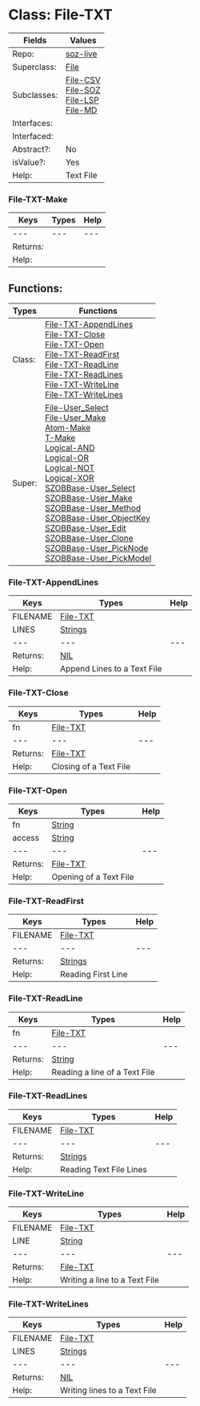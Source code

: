 
# Class:	File-TXT

| Fields | Values |
| --------- | --------- |
| Repo: | [soz-live](/repos/soz-live.html) |
| Superclass: | [File](File.html) |
| Subclasses: | [File-CSV](File-CSV.html) <br> [File-SOZ](File-SOZ.html) <br> [File-LSP](File-LSP.html) <br> [File-MD](File-MD.html) |
| Interfaces: |  |
| Interfaced: |  |
| Abstract?: | No |
| isValue?: | Yes |
| Help: | Text File |

### File-TXT-Make

| Keys | Types | Help |
| --------- | --------- | --------- |
| --- | --- | --- |
| Returns: |  |
| Help: |  |


## Functions:

| Types | Functions |
| --------- | --------- |
| Class: | [File-TXT-AppendLines](#File-TXT-AppendLines) <br> [File-TXT-Close](#File-TXT-Close) <br> [File-TXT-Open](#File-TXT-Open) <br> [File-TXT-ReadFirst](#File-TXT-ReadFirst) <br> [File-TXT-ReadLine](#File-TXT-ReadLine) <br> [File-TXT-ReadLines](#File-TXT-ReadLines) <br> [File-TXT-WriteLine](#File-TXT-WriteLine) <br> [File-TXT-WriteLines](#File-TXT-WriteLines) |
| Super: | [File-User_Select](File.html) <br> [File-User_Make](File.html) <br> [Atom-Make](Atom.html) <br> [T-Make](T.html) <br> [Logical-AND](Logical.html) <br> [Logical-OR](Logical.html) <br> [Logical-NOT](Logical.html) <br> [Logical-XOR](Logical.html) <br> [SZOBBase-User_Select](SZOBBase.html) <br> [SZOBBase-User_Make](SZOBBase.html) <br> [SZOBBase-User_Method](SZOBBase.html) <br> [SZOBBase-User_ObjectKey](SZOBBase.html) <br> [SZOBBase-User_Edit](SZOBBase.html) <br> [SZOBBase-User_Clone](SZOBBase.html) <br> [SZOBBase-User_PickNode](SZOBBase.html) <br> [SZOBBase-User_PickModel](SZOBBase.html) |


### File-TXT-AppendLines

| Keys | Types | Help |
| --------- | --------- | --------- |
| FILENAME | [File-TXT](File-TXT.html) |  |
| LINES | [Strings](Strings.html) |  |
| --- | --- | --- |
| Returns: | [NIL](NIL.html) |
| Help: | Append Lines to a Text File |

### File-TXT-Close

| Keys | Types | Help |
| --------- | --------- | --------- |
| fn | [File-TXT](File-TXT.html) |  |
| --- | --- | --- |
| Returns: | [File-TXT](File-TXT.html) |
| Help: | Closing of a Text File |

### File-TXT-Open

| Keys | Types | Help |
| --------- | --------- | --------- |
| fn | [String](String.html) |  |
| access | [String](String.html) |  |
| --- | --- | --- |
| Returns: | [File-TXT](File-TXT.html) |
| Help: | Opening of a Text File |

### File-TXT-ReadFirst

| Keys | Types | Help |
| --------- | --------- | --------- |
| FILENAME | [File-TXT](File-TXT.html) |  |
| --- | --- | --- |
| Returns: | [Strings](Strings.html) |
| Help: | Reading First Line |

### File-TXT-ReadLine

| Keys | Types | Help |
| --------- | --------- | --------- |
| fn | [File-TXT](File-TXT.html) |  |
| --- | --- | --- |
| Returns: | [String](String.html) |
| Help: | Reading a line of a Text File |

### File-TXT-ReadLines

| Keys | Types | Help |
| --------- | --------- | --------- |
| FILENAME | [File-TXT](File-TXT.html) |  |
| --- | --- | --- |
| Returns: | [Strings](Strings.html) |
| Help: | Reading Text File Lines |

### File-TXT-WriteLine

| Keys | Types | Help |
| --------- | --------- | --------- |
| FILENAME | [File-TXT](File-TXT.html) |  |
| LINE | [String](String.html) |  |
| --- | --- | --- |
| Returns: | [File-TXT](File-TXT.html) |
| Help: | Writing a line to a Text File |

### File-TXT-WriteLines

| Keys | Types | Help |
| --------- | --------- | --------- |
| FILENAME | [File-TXT](File-TXT.html) |  |
| LINES | [Strings](Strings.html) |  |
| --- | --- | --- |
| Returns: | [NIL](NIL.html) |
| Help: | Writing lines to a Text File |


